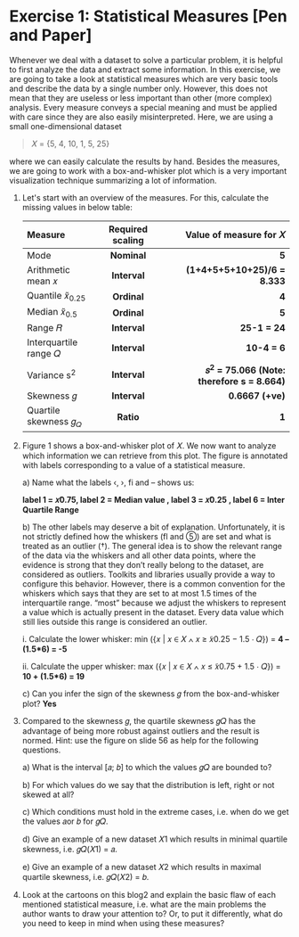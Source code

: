 

# Exercise 1: Statistical Measures [Pen and Paper]

Whenever we deal with a dataset to solve a particular problem, it is helpful to first analyze the data and extract some information. In this exercise, we are going to take a look at statistical measures which are very basic tools and describe the data by a single number only. However, this does not mean that they are useless or less important than other (more complex) analysis. Every measure conveys a special meaning and must be applied with care since they are also easily misinterpreted. Here, we are using a small one-dimensional dataset

>𝑋 = {5, 4, 10, 1, 5, 25}

where we can easily calculate the results by hand. Besides the measures, we are going to work with a box-and-whisker plot which is a very important visualization technique summarizing a lot of information.

1. Let's start with an overview of the measures. For this, calculate the missing values in below table:

    Measure | Required scaling | Value of measure for 𝑋 |
    :------- | :------: | -------: |
    Mode | **Nominal** | **5**
    Arithmetic mean 𝑥 | **Interval**| **(1+4+5+5+10+25)/6 = 8.333**
    Quantile 𝑥̃<sub>0.25</sub>| **Ordinal** |**4**
    Median 𝑥̃<sub>0.5</sub>  |**Ordinal** | **5**
    Range 𝑅  | **Interval** | **25-1 = 24**
    Interquartile range 𝑄 |**Interval** |**10-4 = 6**
    Variance  s<sup>2</sup> |**Interval**| **𝑠<sup>2</sup> = 75.066 (Note: therefore s = 8.664)**
    Skewness 𝑔 |**Interval** |**0.6667 (+ve)**
    Quartile skewness 𝑔<sub>𝑄</sub> |**Ratio**| **1**
2. Figure 1 shows a box-and-whisker plot of 𝑋. We now want to analyze which information
we can retrieve from this plot. The figure is annotated with labels corresponding to a
value of a statistical measure.

	a) Name what the labels ‹, ›, fi and – shows us:
    
    **label 1 = ​𝑥​̃0.75, label 2 = Median value , label 3 = 𝑥​̃0.25 , label 6 = Inter Quartile Range**

    b) The other labels may deserve a bit of explanation. Unfortunately, it is not strictly 		defined how the whiskers (fl and ⑤) are set and what is treated as an outlier (†).
	The general idea is to show the relevant range of the data via the whiskers and all
	other data points, where the evidence is strong that they don’t really belong to the
	dataset, are considered as outliers. Toolkits and libraries usually provide a way to
	configure this behavior. However, there is a common convention for the whiskers
	which says that they are set to at most 1.5 times of the interquartile range. “most”
	because we adjust the whiskers to represent a value which is actually present in the
	dataset. Every data value which still lies outside this range is considered an outlier.
	
	i. Calculate the lower whisker: min ({𝑥 | 𝑥 ∈ 𝑋 ∧ 𝑥 ≥ ̃𝑥0.25 − 1.5 ⋅ 𝑄}) =  **4 – (1.5*6) = -5**
	
	ii. Calculate the upper whisker: max ({𝑥 | 𝑥 ∈ 𝑋 ∧ 𝑥 ≤ ̃𝑥0.75 + 1.5 ⋅ 𝑄}) = **10 + (1.5*6) = 19**
        
	c) Can you infer the sign of the skewness 𝑔 from the box-and-whisker plot? **Yes**
    
3. Compared to the skewness 𝑔, the quartile skewness 𝑔𝑄 has the advantage of being more
robust against outliers and the result is normed. Hint: use the figure on slide 56 as help
for the following questions.

	a) What is the interval [𝑎; 𝑏] to which the values 𝑔𝑄 are bounded to?

	b) For which values do we say that the distribution is left, right or not skewed at all?

	c) Which conditions must hold in the extreme cases, i.e. when do we get the values 𝑎or 𝑏 for 𝑔𝑄.

	d) Give an example of a new dataset 𝑋1 which results in minimal quartile skewness, i.e. 𝑔𝑄(𝑋1) = 𝑎.
    
    e) Give an example of a new dataset 𝑋2 which results in maximal quartile skewness, i.e. 𝑔𝑄(𝑋2) = 𝑏.

4. Look at the cartoons on this blog2 and explain the basic flaw of each mentioned statistical
measure, i.e. what are the main problems the author wants to draw your attention to?
Or, to put it differently, what do you need to keep in mind when using these measures?